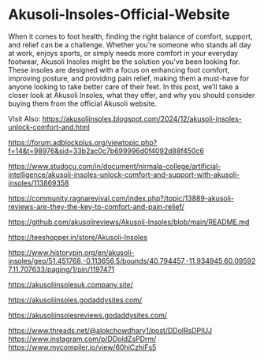 # Akusoli-Insoles-Official-Website

When it comes to foot health, finding the right balance of comfort, support, and relief can be a challenge. Whether you're someone who stands all day at work, enjoys sports, or simply needs more comfort in your everyday footwear, Akusoli Insoles might be the solution you've been looking for. These insoles are designed with a focus on enhancing foot comfort, improving posture, and providing pain relief, making them a must-have for anyone looking to take better care of their feet.
In this post, we’ll take a closer look at Akusoli Insoles, what they offer, and why you should consider buying them from the official Akusoli website.

Visit Also:
https://akusoliinsoles.blogspot.com/2024/12/akusoli-insoles-unlock-comfort-and.html

https://forum.adblockplus.org/viewtopic.php?f=14&t=98976&sid=33b2ac0c7b699996d0f4092d88f450c6

https://www.studocu.com/in/document/nirmala-college/artificial-intelligence/akusoli-insoles-unlock-comfort-and-support-with-akusoli-insoles/113869358

https://community.ragnarevival.com/index.php?/topic/13889-akusoli-reviews-are-they-the-key-to-comfort-and-pain-relief/

https://github.com/akusolireviews/Akusoli-Insoles/blob/main/README.md

https://teeshopper.in/store/Akusoli-Insoles

https://www.historypin.org/en/akusoli-insoles/geo/51.451768,-0.113656,5/bounds/40.794457,-11.934945,60.095927,11.707633/paging/1/pin/1197471

https://akusoliinsolesuk.company.site/

https://akusoliinsoles.godaddysites.com/

https://akusoliinsolesreviews.godaddysites.com/

https://www.threads.net/@alokchowdhary1/post/DDolRsDPIUJ
https://www.instagram.com/p/DDoldZsPDrm/
https://www.mycompiler.io/view/60hiCzhiFs5
